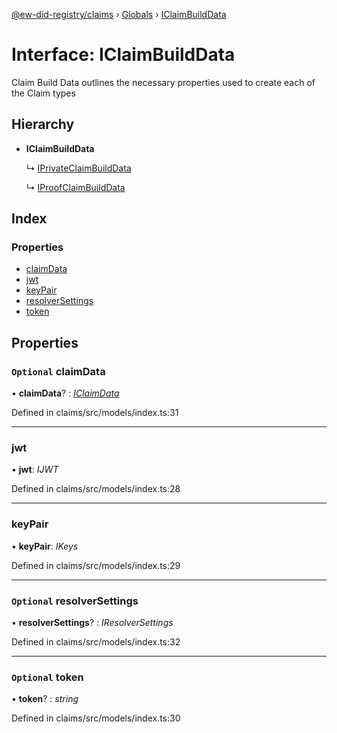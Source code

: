 [@ew-did-registry/claims](../README.md) › [Globals](../globals.md) › [IClaimBuildData](iclaimbuilddata.md)

# Interface: IClaimBuildData

Claim Build Data outlines the necessary properties used to create
each of the Claim types

## Hierarchy

* **IClaimBuildData**

  ↳ [IPrivateClaimBuildData](iprivateclaimbuilddata.md)

  ↳ [IProofClaimBuildData](iproofclaimbuilddata.md)

## Index

### Properties

* [claimData](iclaimbuilddata.md#optional-claimdata)
* [jwt](iclaimbuilddata.md#jwt)
* [keyPair](iclaimbuilddata.md#keypair)
* [resolverSettings](iclaimbuilddata.md#optional-resolversettings)
* [token](iclaimbuilddata.md#optional-token)

## Properties

### `Optional` claimData

• **claimData**? : *[IClaimData](iclaimdata.md)*

Defined in claims/src/models/index.ts:31

___

###  jwt

• **jwt**: *IJWT*

Defined in claims/src/models/index.ts:28

___

###  keyPair

• **keyPair**: *IKeys*

Defined in claims/src/models/index.ts:29

___

### `Optional` resolverSettings

• **resolverSettings**? : *IResolverSettings*

Defined in claims/src/models/index.ts:32

___

### `Optional` token

• **token**? : *string*

Defined in claims/src/models/index.ts:30
